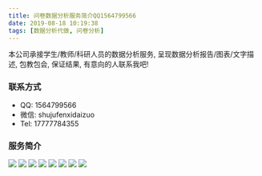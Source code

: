 ```yaml
---
title: 问卷数据分析服务简介QQ1564799566
date: 2019-08-18 10:19:38
tags: [数据分析代做, 问卷分析]
---
```


本公司承接学生/教师/科研人员的数据分析服务, 呈现数据分析报告/图表/文字描述, 
包教包会, 保证结果, 有意向的人联系我吧!

<!-- more -->

### 联系方式

- QQ: 1564799566
- 微信: shujufenxidaizuo
- Tel: 17777784355

### 服务简介

<img src="数据分析代做1.png">
<img src="数据分析代做2.png">
<img src="数据分析代做3.png">
<img src="数据分析代做4.png">
<img src="数据分析代做5.png">
<img src="数据分析代做6.png">
<img src="数据分析代做6.2.png">
<img src="数据分析代做7.png">
